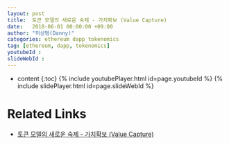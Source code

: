 ```yaml
---
layout: post
title:  토큰 모델의 새로운 숙제 - 가치확보 (Value Capture)
date:   2018-06-01 00:00:00 +09:00
author: "허상범(Danny)"
categories: ethereum dapp tokenomics
tag: [ethereum, dapp, tokenomics]
youtubeId :
slideWebId :
---
```

* content
{:toc}
{% include youtubePlayer.html id=page.youtubeId %}
{% include slidePlayer.html id=page.slideWebId %}

# Related Links
- [토큰 모델의 새로운 숙제 - 가치확보 (Value Capture)](https://medium.com/onther-tech/%ED%86%A0%ED%81%B0-%EB%AA%A8%EB%8D%B8%EC%9D%98-%EC%83%88%EB%A1%9C%EC%9A%B4-%EC%88%99%EC%A0%9C-%EA%B0%80%EC%B9%98-%ED%99%95%EB%B3%B4-value-capture-cd12fe5f9b52)

